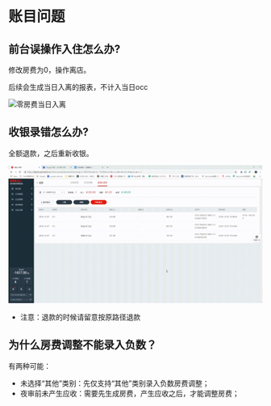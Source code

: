 # 账目问题

## 前台误操作入住怎么办?

修改房费为0，操作离店。

后续会生成当日入离的报表，不计入当日occ

![&#x96F6;&#x623F;&#x8D39;&#x5F53;&#x65E5;&#x5165;&#x79BB;](../.gitbook/assets/20181208_152539.gif)

## 收银录错怎么办?

全额退款，之后重新收银。

![&#x9000;&#x6B3E;&#x540E;&#x6536;&#x94F6;](../.gitbook/assets/20181207_194805.gif)

* 注意：退款的时候请留意按原路径退款

## 为什么房费调整不能录入负数？

有两种可能：

* 未选择“其他”类别：先仅支持“其他”类别录入负数房费调整；
* 夜审前未产生应收：需要先生成房费，产生应收之后，才能调整房费；

